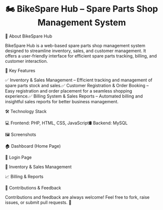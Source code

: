 <h1 align="center">🏍️ BikeSpare Hub – Spare Parts Shop Management System</h1>

📌 About BikeSpare Hub

BikeSpare Hub is a web-based spare parts shop management system designed to streamline inventory, sales, and customer management. It offers a user-friendly interface for efficient spare parts tracking, billing, and customer interaction.

🚀 Key Features

✅ Inventory & Sales Management – Efficient tracking and management of spare parts stock and sales.✅ Customer Registration & Order Booking – Easy registration and order placement for a seamless shopping experience.✅ Billing System & Sales Reports – Automated billing and insightful sales reports for better business management.

🛠️ Technology Stack

💻 Frontend: PHP, HTML, CSS, JavaScript🛢 Backend: MySQL

🖼️ Screenshots

🏠 Dashboard (Home Page)



🔑 Login Page



🛒 Inventory & Sales Management



📈 Billing & Reports



🎉 Contributions & Feedback

Contributions and feedback are always welcome! Feel free to fork, raise issues, or submit pull requests. 🚀
